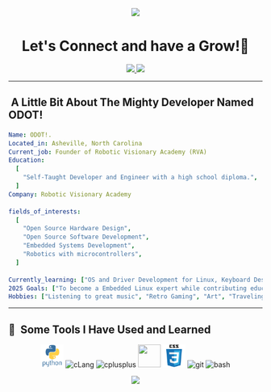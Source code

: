 <p align="center">
  <img src="https://capsule-render.vercel.app/api?type=waving&color=gradient&text=ODOTofRVA!&height=100&section=header"/>
</p>

<h1 align="center">
  Let's Connect and have a Grow!💬
</h1>

<p align="center">
<a href="https://www.instagram.com/odotofrva/">
  <img height="50" src="https://user-images.githubusercontent.com/46517096/166974368-9798f39f-1f46-499c-b14e-81f0a3f83a06.png"/>
</a>
<a href="https://odotofrva.medium.com/">
  <img height="50" src="https://user-images.githubusercontent.com/46517096/166973962-d05d145a-b6a0-4643-bd3d-5ac845679367.png"/>
</a>

</p>

---

<h2>  &nbsp;A Little Bit About The Mighty Developer Named ODOT!</h2>

```yaml
Name: ODOT!.
Located_in: Asheville, North Carolina
Current_job: Founder of Robotic Visionary Academy (RVA)
Education:
  [
    "Self-Taught Developer and Engineer with a high school diploma.",
  ]
Company: Robotic Visionary Academy

fields_of_interests:
  [
    "Open Source Hardware Design",
    "Open Source Software Development",
    "Embedded Systems Development",
    "Robotics with microcontrollers",
  ]
  
Currently_learning: ["OS and Driver Development for Linux, Keyboard Design and Enginnering."]
2025 Goals: ["To become a Embedded Linux expert while contributing education to the next generation that enters the field of electronics."]
Hobbies: ["Listening to great music", "Retro Gaming", "Art", "Traveling"]
```
  
---  
  
<h2> 🚀 &nbsp;Some Tools I Have Used and Learned</h2>
<p align="center">

<p align="center">
<img src="https://raw.githubusercontent.com/devicons/devicon/master/icons/python/python-original-wordmark.svg" alt="python" width="45" height="45"/>
<img src="https://cdn.jsdelivr.net/gh/devicons/devicon/icons/c/c-original.svg" alt="cLang" width="45" height="45"/>
<img src="https://cdn.jsdelivr.net/gh/devicons/devicon/icons/cplusplus/cplusplus-original.svg" alt="cplusplus" width="45" height="45"/>
<img src="https://cdn.jsdelivr.net/gh/devicons/devicon@latest/icons/bootstrap/bootstrap-original-wordmark.svg" width="45" height="45" />
<img src="https://raw.githubusercontent.com/devicons/devicon/master/icons/css3/css3-original-wordmark.svg" alt="css3" width="45" height="45" />   
<img src="https://cdn.jsdelivr.net/gh/devicons/devicon/icons/git/git-original.svg" alt="git" width="45" height="45"/>
<img src="https://cdn.jsdelivr.net/gh/devicons/devicon/icons/bash/bash-original.svg" alt="bash" width="45" height="45"/>
</p>


<p align="center">
  <img src="https://capsule-render.vercel.app/api?type=waving&color=gradient&height=100&section=footer"/>
</p>
        








